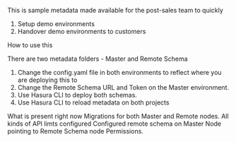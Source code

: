 This is sample metadata made available for the post-sales team to quickly

1) Setup demo environments
2) Handover demo environments to customers

How to use  this

There are two metadata folders - Master and Remote Schema
1) Change the config.yaml file in both environments to reflect where you are deploying this to
2) Change the Remote Schema URL and Token on the Master environment.
3) Use Hasura CLI to deploy both schemas.
4) Use Hasura CLI to reload metadata on both projects


What is present right now
Migrations for both Master and Remote nodes.
All kinds of API limts configured
Configured remote schema on Master Node pointing to Remote Schema node
Permissions.

